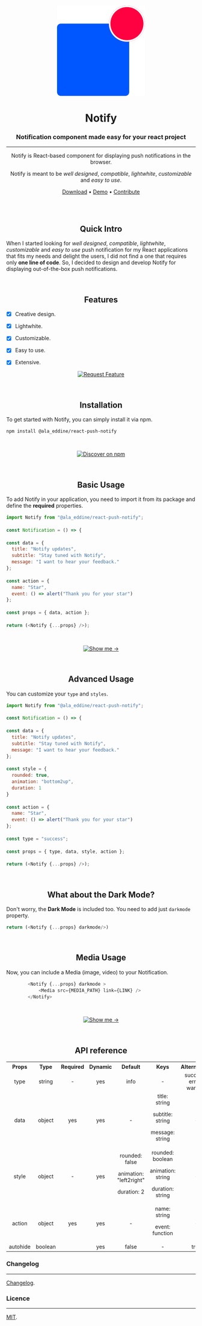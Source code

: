 <div align="center">
  <img src="./Logo.svg"> 
  <h1>Notify</h1>
  <h3>Notification component made easy for your react project</h3>

---

<span>Notify is React-based component for displaying push notifications in the browser. 

Notify is meant to be _well designed_, _compatible_, _lightwhite_, _customizable_ and _easy to use_.
</span>

[Download](https://www.npmjs.com/package/react-push-notify) • 
[Demo](https://eejv4.csb.app/) • 
[Contribute](https://github.com/MenaiAla/notify/pulls) 

</div>
<br>
<br>

<h2 align="center">Quick Intro</h2>

When I started looking for _well designed_, _compatible_, _lightwhite_, _customizable_ and _easy to use_ push notification for my React applications that fits my needs and delight the users, I did not find a one that requires only **one line of code**. So, I decided to design and develop Notify for displaying out-of-the-box push notifications.

<br>
<h2 align="center">Features</h2>

- [x] Creative design.

- [x] Lightwhite.

- [x] Customizable.

- [x] Easy to use.

- [x] Extensive.

<div align="center">

[![Request Feature](https://readme-components.vercel.app/api?component=button&text=Request+New+Feature)](https://github.com/MenaiAla/react-push-notify/pulls)

</div>

<br>
<h2 align="center">Installation</h2>

To get started with Notify, you can simply install it via npm.

```
npm install @ala_eddine/react-push-notify
```
<br>
<div align="center">

[![Discover on npm](https://readme-components.vercel.app/api?component=button&text=Discover+on+npm)](https://www.npmjs.com/package/react-push-notify)

</div>

<br>
<h2 align="center">Basic Usage</h2>

To add Notify in your application, you need to import it from its package and define the **required** properties.

```Javascript
import Notify from "@ala_eddine/react-push-notify";

const Notification = () => {

const data = {
  title: "Notify updates",
  subtitle: "Stay tuned with Notify",
  message: "I want to hear your feedback."
};

const action = {
  name: "Star",
  event: () => alert("Thank you for your star")
};

const props = { data, action };

return (<Notify {...props} />);

```

<br>

<div align="center">

[![Show me →](https://readme-components.vercel.app/api?component=button&text=Show+Live+Demo+)](https://codesandbox.io/s/q3934)

</div>


<br>
<h2 align="center">Advanced Usage</h2>

You can customize your `type` and `styles`.

```Javascript
import Notify from "@ala_eddine/react-push-notify";

const Notification = () => {

const data = {
  title: "Notify updates",
  subtitle: "Stay tuned with Notify",
  message: "I want to hear your feedback."
};

const style = {
  rounded: true,
  animation: "bottom2up",
  duration: 1
}

const action = {
  name: "Star",
  event: () => alert("Thank you for your star")
};

const type = "success";

const props = { type, data, style, action };

return (<Notify {...props} />);

```
<br>
<h2 align="center">What about the Dark Mode?</h2>

Don't worry, the  **Dark Mode** is included too. You need to add just `darkmode` property.

```Javascript
return (<Notify {...props} darkmode/>)
```

<br>
<h2 align="center">Media Usage</h2>

Now, you can include a Media (image, video) to your Notification.

```js
        <Notify {...props} darkmode >
            <Media src={MEDIA_PATH} link={LINK} />
        </Notify>
```

<br>

<div align="center">

[![Show me →](https://readme-components.vercel.app/api?component=button&text=Show+Live+Demo+)](https://codesandbox.io/s/q3934)

</div>

<br>
<h2 align="center">API reference</h2>

<table width="100%">

<tr align="center">
<th>
Props
</th>
<th>
Type
</th>
<th>
Required
</th>
<th>
Dynamic
</th>
<th>
Default
</th>
<th>
Keys
</th>
<th>
Alternatives
</th>
</tr>

<tr align="center">
<td>
type
</td>
<td>
string
</td>
<td>
-
</td>
<td>
yes
</td>
<td>
info
</td>
<td>
-
</td>
<td>
success | error | warning
</td>
</tr>


<tr align="center">
<td>
data
</td>
<td>
object
</td>
<td>
 yes
</td>
<td>
yes
</td>
<td>
-
</td>
<td>
title: string

subtitle: string

message: string

</td>
<td>
-
</td>
</tr>


<tr align="center">
<td>
style
</td>
<td>
object
</td>
<td>
-
</td>
<td>
yes
</td>
<td>
rounded: false

animation: "left2right"

duration: 2

</td>
<td>
rounded: boolean

animation: string

duration: string

</td>
<td>
-
</td>
</tr>



<tr align="center">
<td>
action
</td>
<td>
object
</td>
<td>
yes
</td>
<td>
yes
</td>
<td>
-
</td>
<td>
name: string

event: function

</td>
<td>
-
</td>
</tr>


<tr align="center">
<td>
autohide
</td>
<td>
boolean
</td>
<td>

</td>
<td>
yes
</td>
<td>
false
</td>
<td>
-
</td>
<td>
true
</td>
</tr>
</table>

### Changelog
---
[Changelog](/CHANGELOG.md).

### Licence
---
[MIT](/LICENSE).
